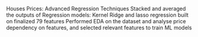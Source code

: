 Houses Prices: Advanced Regression Techniques
Stacked and averaged the outputs of Regression models: Kernel Ridge and lasso regression built on finalized 79 features
Performed EDA on the dataset and analyse price dependency on features, and selected relevant features to train ML models

